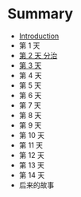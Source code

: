 # Summary

* [Introduction](README.md)
* 第 1 天
* [第 2 天 分治](//day2.md)
* [第 3 天](/day3.md)
* 第 4 天
* 第 5 天
* 第 6 天
* 第 7 天
* 第 8 天
* 第 9 天
* 第 10 天
* 第 11 天
* 第 12 天
* 第 13 天
* 第 14 天
* 后来的故事



